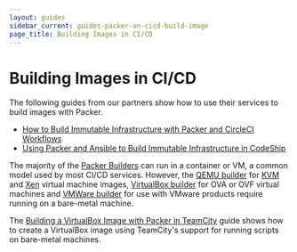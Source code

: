 ```yaml
---
layout: guides
sidebar_current: guides-packer-on-cicd-build-image
page_title: Building Images in CI/CD
---
```


# Building Images in CI/CD

The following guides from our partners show how to use their services to build images with Packer.

- [How to Build Immutable Infrastructure with Packer and CircleCI Workflows](#)
- [Using Packer and Ansible to Build Immutable Infrastructure in CodeShip](https://blog.codeship.com/packer-ansible/)

The majority of the [Packer Builders](../../docs/builders/index.html) can run in a container or VM, a common model used by most CI/CD services. However, the [QEMU builder](../../docs/builders/qemu.html) for [KVM](https://www.linux-kvm.org/page/Main_Page) and [Xen](https://www.xenproject.org/) virtual machine images, [VirtualBox builder](../../docs/builders/virtualbox.html) for OVA or OVF virtual machines and [VMWare builder](../../docs/builders/vmware.html) for use with VMware products require running on a bare-metal machine.

The [Building a VirtualBox Image with Packer in TeamCity](./building-virtualbox-image.html) guide shows how to create a VirtualBox image using TeamCity's support for running scripts on bare-metal machines.
